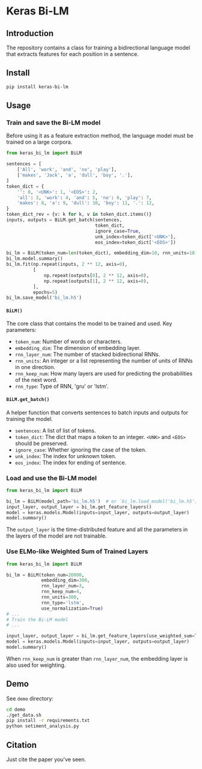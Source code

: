 # Keras Bi-LM

## Introduction

The repository contains a class for training a bidirectional language model that extracts features for each position in a sentence.

## Install

```bash
pip install keras-bi-lm
```

## Usage

### Train and save the Bi-LM model

Before using it as a feature extraction method, the language model must be trained on a large corpora.

```python
from keras_bi_lm import BiLM

sentences = [
    ['All', 'work', 'and', 'no', 'play'],
    ['makes', 'Jack', 'a', 'dull', 'boy', '.'],
]
token_dict = {
    '': 0, '<UNK>': 1, '<EOS>': 2,
    'all': 3, 'work': 4, 'and': 5, 'no': 6, 'play': 7,
    'makes': 8, 'a': 9, 'dull': 10, 'boy': 11, '.': 12,
}
token_dict_rev = {v: k for k, v in token_dict.items()}
inputs, outputs = BiLM.get_batch(sentences,
                                 token_dict,
                                 ignore_case=True,
                                 unk_index=token_dict['<UNK>'],
                                 eos_index=token_dict['<EOS>'])

bi_lm = BiLM(token_num=len(token_dict), embedding_dim=10, rnn_units=10)
bi_lm.model.summary()
bi_lm.fit(np.repeat(inputs, 2 ** 12, axis=0),
          [
              np.repeat(outputs[0], 2 ** 12, axis=0),
              np.repeat(outputs[1], 2 ** 12, axis=0),
          ],
          epochs=5)
bi_lm.save_model('bi_lm.h5')
```

#### `BiLM()`

The core class that contains the model to be trained and used. Key parameters:

* `token_num`: Number of words or characters.
* `embedding_dim`: The dimension of embedding layer.
* `rnn_layer_num`: The number of stacked bidirectional RNNs.
* `rnn_units`: An integer or a list representing the number of units of RNNs in one direction.
* `rnn_keep_num`: How many layers are used for predicting the probabilities of the next word.
* `rnn_type`: Type of RNN, 'gru' or 'lstm'.

#### `BiLM.get_batch()`

A helper function that converts sentences to batch inputs and outputs for training the model.

* `sentences`: A list of list of tokens.
* `token_dict`: The dict that maps a token to an integer. `<UNK>` and `<EOS>` should be preserved.
* `ignore_case`: Whether ignoring the case of the token.
* `unk_index`: The index for unknown token.
* `eos_index`: The index for ending of sentence.

### Load and use the Bi-LM model

```python
from keras_bi_lm import BiLM

bi_lm = BiLM(model_path='bi_lm.h5')  # or `bi_lm.load_model('bi_lm.h5')`
input_layer, output_layer = bi_lm.get_feature_layers()
model = keras.models.Model(inputs=input_layer, outputs=output_layer)
model.summary()
```

The `output_layer` is the time-distributed feature and all the parameters in the layers of the model are not trainable.

### Use ELMo-like Weighted Sum of Trained Layers

```python
from keras_bi_lm import BiLM

bi_lm = BiLM(token_num=20000,
             embedding_dim=300,
             rnn_layer_num=3,
             rnn_keep_num=4,
             rnn_units=300,
             rnn_type='lstm',
             use_normalization=True)
# ...
# Train the Bi-LM model
# ...

input_layer, output_layer = bi_lm.get_feature_layers(use_weighted_sum=True)
model = keras.models.Model(inputs=input_layer, outputs=output_layer)
model.summary()
```

When `rnn_keep_num` is greater than `rnn_layer_num`, the embedding layer is also used for weighting.

## Demo

See `demo` directory:

```bash
cd demo
./get_data.sh
pip install -r requirements.txt
python setiment_analysis.py
```

## Citation

Just cite the paper you've seen.
